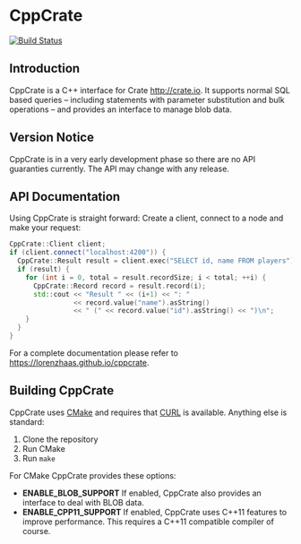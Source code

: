 # CppCrate

[![Build Status](https://travis-ci.org/lorenzhaas/cppcrate.svg?branch=master)](https://travis-ci.org/lorenzhaas/cppcrate)

## Introduction

CppCrate is a C++ interface for Crate http://crate.io. It supports normal SQL based queries –
including statements with parameter substitution and bulk operations – and provides an interface to
manage blob data.



## Version Notice

CppCrate is in a very early development phase so there are no API guaranties currently. The API may
change with any release.



## API Documentation

Using CppCrate is straight forward: Create a client, connect to a node and make your request:

```cpp
CppCrate::Client client;
if (client.connect("localhost:4200")) {
  CppCrate::Result result = client.exec("SELECT id, name FROM players");
  if (result) {
    for (int i = 0, total = result.recordSize; i < total; ++i) {
      CppCrate::Record record = result.record(i);
      std::cout << "Result " << (i+1) << ": " 
                << record.value("name").asString()
                << " (" << record.value("id").asString() << ")\n";
    }
  }
}
```

For a complete documentation please refer to https://lorenzhaas.github.io/cppcrate.



## Building CppCrate

CppCrate uses [CMake](https://cmake.org/) and requires that [CURL](https://curl.haxx.se/) is
available. Anything else is standard:

 1. Clone the repository
 2. Run CMake
 3. Run `make`

For CMake CppCrate provides these options:

 - **ENABLE_BLOB_SUPPORT** If enabled, CppCrate also provides an interface to deal with BLOB data.
 - **ENABLE_CPP11_SUPPORT** If enabled, CppCrate uses C++11 features to improve performance. This
   requires a C++11 compatible compiler of course.
